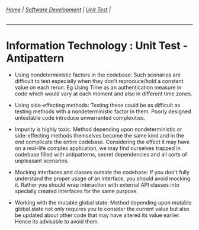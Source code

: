 ###### [Home](https://github.com/RyKaj/Documentation/blob/master/README.md) | [Software Development](https://github.com/RyKaj/Documentation/tree/master/SoftwareDevelopment/README.md) | [Unit Test](https://github.com/RyKaj/Documentation/tree/master/SoftwareDevelopment/UnitTest/README.md) |
------------

# Information Technology : Unit Test - Antipattern

  - Using nondeterministic factors in the codebase: Such scenarios are
    difficult to test especially when they don't reproduce/hold a
    constant value on each rerun. Eg Using Time as an authentication
    measure in code which would vary at each moment and also in
    different time zones.

  - Using side-effecting methods: Testing these could be as difficult as
    testing methods with a nondeterministic factor in them. Poorly
    designed untestable code introduce unwarranted complexities.

  - Impurity is highly toxic: Method depending upon nondeterministic or
    side-effecting methods themselves become the same kind and in the
    end complicate the entire codebase. Considering the effect it may
    have on a real-life complex application, we may find ourselves
    trapped in codebase filled with antipatterns, secret dependencies
    and all sorts of unpleasant scenarios.

  - Mocking interfaces and classes outside the codebase: If you don't
    fully understand the proper usage of an interface, you should avoid
    mocking it. Rather you should wrap interaction with external API
    classes into specially created interfaces for the same purpose.

  - Working with the mutable global state: Method depending upon mutable
    global state not only requires you to consider the current value but
    also be updated about other code that may have altered its value
    earlier. Hence its advisable to avoid them.

